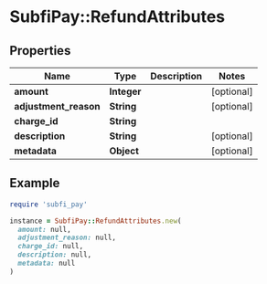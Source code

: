 # SubfiPay::RefundAttributes

## Properties

| Name | Type | Description | Notes |
| ---- | ---- | ----------- | ----- |
| **amount** | **Integer** |  | [optional] |
| **adjustment_reason** | **String** |  | [optional] |
| **charge_id** | **String** |  |  |
| **description** | **String** |  | [optional] |
| **metadata** | **Object** |  | [optional] |

## Example

```ruby
require 'subfi_pay'

instance = SubfiPay::RefundAttributes.new(
  amount: null,
  adjustment_reason: null,
  charge_id: null,
  description: null,
  metadata: null
)
```

